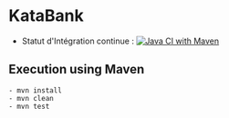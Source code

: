 # KataBank

* Statut d'Intégration continue : [![Java CI with Maven](https://github.com/PaulKoffi/KataBank/actions/workflows/maven.yml/badge.svg)](https://github.com/PaulKoffi/KataBank/actions/workflows/maven.yml)

## Execution using Maven
```
- mvn install
- mvn clean
- mvn test 
```
